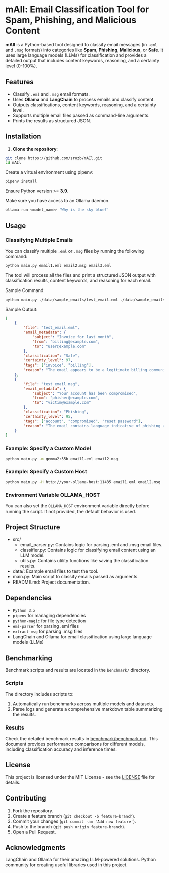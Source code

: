 # mAIl: Email Classification Tool for Spam, Phishing, and Malicious Content

**mAIl** is a Python-based tool designed to classify email messages (in `.eml` and `.msg` formats) into categories like **Spam**, **Phishing**, **Malicious**, or **Safe**. It uses large language models (LLMs) for classification and provides a detailed output that includes content keywords, reasoning, and a certainty level (0-100%).

## Features

* Classify `.eml` and `.msg` email formats.
* Uses **Ollama** and **LangChain** to process emails and classify content.
* Outputs classifications, content keywords, reasoning, and a certainty level.
* Supports multiple email files passed as command-line arguments.
* Prints the results as structured JSON.

## Installation

1. **Clone the repository**:

  ```bash
  git clone https://github.com/srozb/mAIl.git
  cd mAIl
  ```

Create a virtual environment using pipenv:

```bash
pipenv install
```

Ensure Python version >= **3.9**.

Make sure you have access to an Ollama daemon.

```bash
ollama run <model_name> 'Why is the sky blue?'
```

## Usage

### Classifying Multiple Emails

You can classify multiple `.eml` or `.msg` files by running the following command:

```bash
python main.py email1.eml email2.msg email3.eml
```

The tool will process all the files and print a structured JSON output with classification results, content keywords, and reasoning for each email.

Sample Command:

```bash
python main.py ./data/sample_emails/test_email.eml ./data/sample_emails/test_email.msg
```

Sample Output:

```json
[
    {
        "file": "test_email.eml",
        "email_metadata": {
            "subject": "Invoice for last month",
            "from": "billing@example.com",
            "to": "user@example.com"
        },
        "classification": "Safe",
        "certainty_level": 97,
        "tags": ["invoice", "billing"],
        "reason": "The email appears to be a legitimate billing communication."
    },
    {
        "file": "test_email.msg",
        "email_metadata": {
            "subject": "Your account has been compromised",
            "from": "phisher@example.com",
            "to": "victim@example.com"
        },
        "classification": "Phishing",
        "certainty_level": 95,
        "tags": ["account", "compromised", "reset password"],
        "reason": "The email contains language indicative of phishing attempts."
    }
]
```

### Example: Specify a Custom Model

```bash
python main.py -m gemma2:35b email1.eml email2.msg
```

### Example: Specify a Custom Host

```bash
python main.py -H http://your-ollama-host:11435 email1.eml email2.msg
```

### Environment Variable OLLAMA_HOST

You can also set the `OLLAMA_HOST` environment variable directly before running the script. If not provided, the default behavior is used.

## Project Structure

* src/
  * email_parser.py: Contains logic for parsing .eml and .msg email files.
  * classifier.py: Contains logic for classifying email content using an LLM model.
  * utils.py: Contains utility functions like saving the classification results.
* data/: Example email files to test the tool.
* main.py: Main script to classify emails passed as arguments.
* README.md: Project documentation.

## Dependencies

* `Python 3.x`
* `pipenv` for managing dependencies
* `python-magic` for file type detection
* `eml-parser` for parsing .eml files
* `extract-msg` for parsing .msg files
* LangChain and Ollama for email classification using large language models (LLMs)

## Benchmarking

Benchmark scripts and results are located in the `benchmark/` directory.

### Scripts

The directory includes scripts to:

1. Automatically run benchmarks across multiple models and datasets.
2. Parse logs and generate a comprehensive markdown table summarizing the results.

### Results

Check the detailed benchmark results in [benchmark/benchmark.md](benchmark/benchmark.md).
This document provides performance comparisons for different models, including classification accuracy and inference times.

## License

This project is licensed under the MIT License - see the [LICENSE](/LICENSE) file for details.

## Contributing

1. Fork the repository.
2. Create a feature branch (`git checkout -b feature-branch`).
3. Commit your changes (`git commit -am 'Add new feature'`).
4. Push to the branch (`git push origin feature-branch`).
5. Open a Pull Request.

## Acknowledgments

LangChain and Ollama for their amazing LLM-powered solutions.
Python community for creating useful libraries used in this project.
